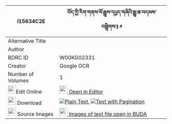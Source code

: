|I15634C2E|བོད་ཀྱི་རིག་གནས་ལོ་རྒྱུས་དཔྱད་གཞིའི་རྒྱུ་ཆ་བདམས་བསྒྲིགས་༔ ༩ 
| --- | --- 
|Alternative Title |
|Author | 
|BDRC ID | W00KG02331
|Creator | Google OCR
|Number of Volumes| 1
|<img width="25" src="https://img.icons8.com/color/25/000000/edit-property.png">Edit Online| [<img width="25" src="https://avatars.githubusercontent.com/u/45091458?s=200&v=4"> Open in Editor](http://editor.openpecha.org/I15634C2E)
|<img width="25" src="https://img.icons8.com/fluent/48/000000/download-2.png"/>  Download | [![](https://img.icons8.com/color/20/000000/txt.png)Plain Text](https://github.com/Openpecha/I15634C2E/releases/download/v1/bo_kyi_rikne_logyu_cheshyi_i_g_plain_I15634C2E.zip), [![](https://img.icons8.com/color/20/000000/txt.png)Text with Pagination](https://github.com/Openpecha/I15634C2E/releases/download/v1/bo_kyi_rikne_logyu_cheshyi_i_g_pages_I15634C2E.zip)
|<img width="25" src="https://img.icons8.com/plasticine/100/000000/pictures-folder.png"/>  Source Images | [<img width="25" src="https://library.bdrc.io/icons/BUDA-small.svg"> Images of text file open in BUDA](https://library.bdrc.io/show/bdr:W00KG02331)